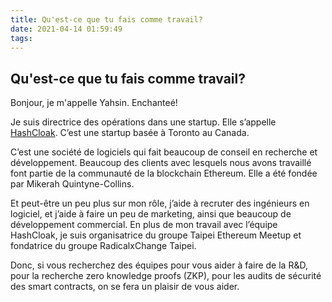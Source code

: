 ```yaml
---
title: Qu'est-ce que tu fais comme travail?
date: 2021-04-14 01:59:49
tags:
---
```


## Qu'est-ce que tu fais comme travail?

Bonjour, je m'appelle Yahsin. Enchanteé!

Je suis directrice des opérations dans une startup. Elle s’appelle [HashCloak](https://hashcloak.com/). C’est une startup basée à Toronto au Canada.

C’est une société de logiciels qui fait beaucoup de conseil en recherche et développement. Beaucoup des clients avec lesquels nous avons travaillé font partie de la communauté de la blockchain Ethereum. Elle a été fondée par Mikerah Quintyne-Collins.

Et peut-être un peu plus sur mon rôle, j’aide à recruter des ingénieurs en logiciel, et j’aide à faire un peu de marketing, ainsi que beaucoup de développement commercial. En plus de mon travail avec l’équipe HashCloak, je suis organisatrice du groupe Taipei Ethereum Meetup et fondatrice du groupe RadicalxChange Taipei.

Donc, si vous recherchez des équipes pour vous aider à faire de la R&D, pour la recherche zero knowledge proofs (ZKP), pour les audits de sécurité des smart contracts, on se fera un plaisir de vous aider.



